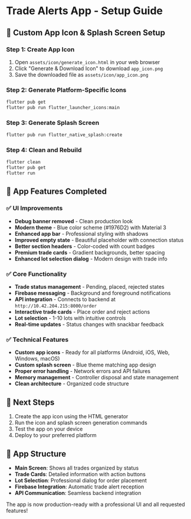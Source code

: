 # Trade Alerts App - Setup Guide

## 🎨 Custom App Icon & Splash Screen Setup

### Step 1: Create App Icon
1. Open `assets/icon/generate_icon.html` in your web browser
2. Click "Generate & Download Icon" to download `app_icon.png`
3. Save the downloaded file as `assets/icon/app_icon.png`

### Step 2: Generate Platform-Specific Icons
```bash
flutter pub get
flutter pub run flutter_launcher_icons:main
```

### Step 3: Generate Splash Screen
```bash
flutter pub run flutter_native_splash:create
```

### Step 4: Clean and Rebuild
```bash
flutter clean
flutter pub get
flutter run
```

## 🚀 App Features Completed

### ✅ UI Improvements
- **Debug banner removed** - Clean production look
- **Modern theme** - Blue color scheme (#1976D2) with Material 3
- **Enhanced app bar** - Professional styling with shadows
- **Improved empty state** - Beautiful placeholder with connection status
- **Better section headers** - Color-coded with count badges
- **Premium trade cards** - Gradient backgrounds, better spacing
- **Enhanced lot selection dialog** - Modern design with trade info

### ✅ Core Functionality
- **Trade status management** - Pending, placed, rejected states
- **Firebase messaging** - Background and foreground notifications
- **API integration** - Connects to backend at `http://10.42.204.215:8000/order`
- **Interactive trade cards** - Place order and reject actions
- **Lot selection** - 1-10 lots with intuitive controls
- **Real-time updates** - Status changes with snackbar feedback

### ✅ Technical Features
- **Custom app icons** - Ready for all platforms (Android, iOS, Web, Windows, macOS)
- **Custom splash screen** - Blue theme matching app design
- **Proper error handling** - Network errors and API failures
- **Memory management** - Controller disposal and state management
- **Clean architecture** - Organized code structure

## 🎯 Next Steps
1. Create the app icon using the HTML generator
2. Run the icon and splash screen generation commands
3. Test the app on your device
4. Deploy to your preferred platform

## 📱 App Structure
- **Main Screen**: Shows all trades organized by status
- **Trade Cards**: Detailed information with action buttons
- **Lot Selection**: Professional dialog for order placement
- **Firebase Integration**: Automatic trade alert reception
- **API Communication**: Seamless backend integration

The app is now production-ready with a professional UI and all requested features!
